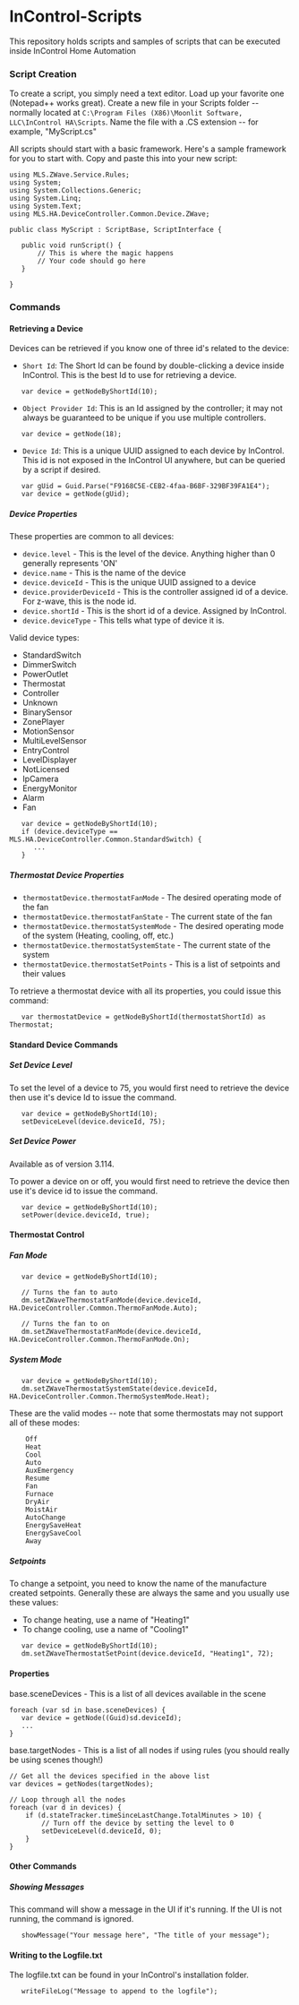 InControl-Scripts
=================

This repository holds scripts and samples of scripts that can be executed inside InControl Home Automation

### Script Creation

To create a script, you simply need a text editor. Load up your favorite one (Notepad++ works great). 
Create a new file in your Scripts folder -- normally located at 
`C:\Program Files (X86)\Moonlit Software, LLC\InControl HA\Scripts`. Name the file with a .CS extension -- for example, "MyScript.cs"

All scripts should start with a basic framework. Here's a sample framework for you to start with. Copy and paste this into your new script:

```
using MLS.ZWave.Service.Rules;
using System;
using System.Collections.Generic;
using System.Linq;
using System.Text;
using MLS.HA.DeviceController.Common.Device.ZWave;

public class MyScript : ScriptBase, ScriptInterface {

   public void runScript() {
       // This is where the magic happens
       // Your code should go here
   }
   
}
```

### Commands

#### Retrieving a Device

Devices can be retrieved if you know one of three id's related to the device:

- `Short Id`: The Short Id can be found by double-clicking a device inside InControl. This is the best Id to use for retrieving a device.

```
   var device = getNodeByShortId(10);
```

- `Object Provider Id`: This is an Id assigned by the controller; it may not always be guaranteed to be unique if you use multiple controllers.

```
   var device = getNode(18);
```

- `Device Id`: This is a unique UUID assigned to each device by InControl. This id is not exposed in the InControl UI anywhere, but can be queried by a script if desired.

```
   var gUid = Guid.Parse("F9168C5E-CEB2-4faa-B6BF-329BF39FA1E4");
   var device = getNode(gUid);
```

##### Device Properties

These properties are common to all devices:

- `device.level` - This is the level of the device. Anything higher than 0 generally represents 'ON'
- `device.name` - This is the name of the device
- `device.deviceId` - This is the unique UUID assigned to a device
- `device.providerDeviceId` - This is the controller assigned id of a device. For z-wave, this is the node id.
- `device.shortId` - This is the short id of a device. Assigned by InControl.
- `device.deviceType` - This tells what type of device it is. 

Valid device types:
- StandardSwitch
- DimmerSwitch
- PowerOutlet
- Thermostat
- Controller
- Unknown
- BinarySensor
- ZonePlayer
- MotionSensor
- MultiLevelSensor
- EntryControl
- LevelDisplayer
- NotLicensed
- IpCamera
- EnergyMonitor
- Alarm
- Fan

```
   var device = getNodeByShortId(10);
   if (device.deviceType == MLS.HA.DeviceController.Common.StandardSwitch) { 
      ...
   }
```

 
##### Thermostat Device Properties

- `thermostatDevice.thermostatFanMode` - The desired operating mode of the fan
- `thermostatDevice.thermostatFanState` - The current state of the fan 
- `thermostatDevice.thermostatSystemMode` - The desired operating mode of the system (Heating, cooling, off, etc.)
- `thermostatDevice.thermostatSystemState` - The current state of the system
- `thermostatDevice.thermostatSetPoints` - This is a list of setpoints and their values

To retrieve a thermostat device with all its properties, you could issue this command:

```
   var thermostatDevice = getNodeByShortId(thermostatShortId) as Thermostat;
```

#### Standard Device Commands

##### Set Device Level

To set the level of a device to 75, you would first need to retrieve the device then use it's device Id to issue the command. 

```
   var device = getNodeByShortId(10);
   setDeviceLevel(device.deviceId, 75);
```

##### Set Device Power

Available as of version 3.114.

To power a device on or off, you would first need to retrieve the device then use it's device id to issue the command.

```
   var device = getNodeByShortId(10);
   setPower(device.deviceId, true);
```

#### Thermostat Control

##### Fan Mode

```
   var device = getNodeByShortId(10);
   
   // Turns the fan to auto
   dm.setZWaveThermostatFanMode(device.deviceId, HA.DeviceController.Common.ThermoFanMode.Auto);
   
   // Turns the fan to on
   dm.setZWaveThermostatFanMode(device.deviceId, HA.DeviceController.Common.ThermoFanMode.On);
```

##### System Mode

```
   var device = getNodeByShortId(10);
   dm.setZWaveThermostatSystemState(device.deviceId, HA.DeviceController.Common.ThermoSystemMode.Heat);
```

These are the valid modes -- note that some thermostats may not support all of these modes:

        Off
        Heat
        Cool 
        Auto
        AuxEmergency 
        Resume
        Fan
        Furnace
        DryAir
        MoistAir
        AutoChange
        EnergySaveHeat
        EnergySaveCool
        Away

##### Setpoints

To change a setpoint, you need to know the name of the manufacture created setpoints. Generally these are always the same and you 
usually use these values:

- To change heating, use a name of "Heating1"
- To change cooling, use a name of "Cooling1"

```
   var device = getNodeByShortId(10);
   dm.setZWaveThermostatSetPoint(device.deviceId, "Heating1", 72);
```

#### Properties

base.sceneDevices - This is a list of all devices available in the scene

```
foreach (var sd in base.sceneDevices) {
   var device = getNode((Guid)sd.deviceId);
   ...
}
```

base.targetNodes - This is a list of all nodes if using rules (you should really be using scenes though!)

```
// Get all the devices specified in the above list
var devices = getNodes(targetNodes);

// Loop through all the nodes 
foreach (var d in devices) {
    if (d.stateTracker.timeSinceLastChange.TotalMinutes > 10) {
        // Turn off the device by setting the level to 0
        setDeviceLevel(d.deviceId, 0);
    }
}
```

#### Other Commands

##### Showing Messages

This command will show a message in the UI if it's running. If the UI is not running, the command is ignored.

```
   showMessage("Your message here", "The title of your message");
```

#### Writing to the Logfile.txt

The logfile.txt can be found in your InControl's installation folder.

```
   writeFileLog("Message to append to the logfile");
```
